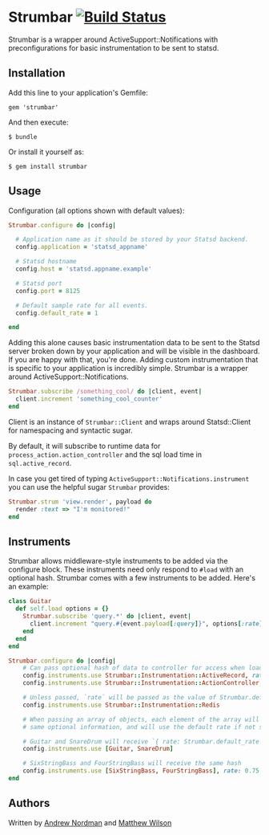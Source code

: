 # Strumbar [![Build Status](https://secure.travis-ci.org/agoragames/strumbar.png)](http://travis-ci.org/agoragames/strumbar)

Strumbar is a wrapper around ActiveSupport::Notifications with preconfigurations
for basic instrumentation to be sent to statsd.

## Installation

Add this line to your application's Gemfile:

    gem 'strumbar'

And then execute:

    $ bundle

Or install it yourself as:

    $ gem install strumbar

## Usage


Configuration (all options shown with default values):

``` ruby
Strumbar.configure do |config|

  # Application name as it should be stored by your Statsd backend.
  config.application = 'statsd_appname'

  # Statsd hostname
  config.host = 'statsd.appname.example'

  # Statsd port
  config.port = 8125

  # Default sample rate for all events.
  config.default_rate = 1

end
```

Adding this alone causes basic instrumentation data to be sent to the Statsd
server broken down by your application and will be visible in the dashboard.
If you are happy with that, you're done.  Adding custom instrumentation that is
specific to your application is incredibly simple.  Strumbar is a wrapper around
ActiveSupport::Notifications.

``` ruby
Strumbar.subscribe /something_cool/ do |client, event|
  client.increment 'something_cool_counter'
end
```

Client is an instance of `Strumbar::Client` and wraps around Statsd::Client for
namespacing and syntactic sugar.

By default, it will subscribe to runtime data for `process_action.action_controller`
and the sql load time in `sql.active_record`.

In case you get tired of typing `ActiveSupport::Notifications.instrument` you can use the helpful sugar `Strumbar` provides:

```ruby
Strumbar.strum 'view.render', payload do
  render :text => "I'm monitored!"
end
```

## Instruments

Strumbar allows middleware-style instruments to be added via the configure block.  These instruments
need only respond to `#load` with an optional hash. Strumbar comes with a few instruments to be added.
Here's an example:

``` ruby
class Guitar
  def self.load options = {}
    Strumbar.subscribe 'query.*' do |client, event|
      client.increment "query.#{event.payload[:query]}", options[:rate]
    end
  end
end

Strumbar.configure do |config|
    # Can pass optional hash of data to controller for access when loading
    config.instruments.use Strumbar::Instrumentation::ActiveRecord, rate: 0.8
    config.instruments.use Strumbar::Instrumentation::ActionController, rate: 1.0

    # Unless passed, `rate` will be passed as the value of Strumbar.default_rate
    config.instruments.use Strumbar::Instrumentation::Redis

    # When passing an array of objects, each element of the array will use the
    # same optional information, and will use the default rate if not supplied

    # Guitar and SnareDrum will receive `{ rate: Strumbar.default_rate }`
    config.instruments.use [Guitar, SnareDrum]

    # SixStringBass and FourStringBass will receive the same hash
    config.instruments.use [SixStringBass, FourStringBass], rate: 0.75
end
```

## Authors

Written by [Andrew Nordman](https://github.com/cadwallion) and [Matthew Wilson](https://github.com/hypomodern)

